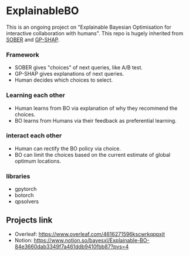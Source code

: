 # ExplainableBO

This is an ongoing project on "Explainable Bayesian Optimisation for interactive collaboration with humans".
This repo is hugely inherited from [SOBER](https://github.com/ma921/SOBER) and [GP-SHAP](https://github.com/muandet-lab/ExplainingGaussianProcess).

### Framework
- SOBER gives "choices" of next queries, like A/B test.
- GP-SHAP gives explanations of next queries.
- Human decides which choices to select.

### Learning each other
- Human learns from BO via explanation of why they recommend the choices.
- BO learns from Humans via their feedback as preferential learning.

### interact each other
- Human can rectify the BO policy via choice.
- BO can limit the choices based on the current estimate of global optimum locations.

### libraries
- gpytorch
- botorch
- qpsolvers

## Projects link
- Overleaf: https://www.overleaf.com/4616271596kscwrkqppxjt
- Notion: https://www.notion.so/bayesxl/Explainable-BO-84e3660dab3349f7a461ddb9410fbb87?pvs=4
